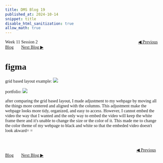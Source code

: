 ```yaml
---
title: DMS Blog 19
published_at: 2024-10-14
snippet: title
disable_html_sanitization: true
allow_math: true
---
```

<font face="Times New Roman">
Week 11 Session 2
<a href="https://d20502-d-dms1-blog-38.deno.dev/eighteen-blog-post" class="button" style="margin-left:23em">◀︎ Previous Blog</a>&nbsp;&nbsp;&nbsp;&nbsp;&nbsp;&nbsp;
<a href="https://d20502-d-dms1-blog-38.deno.dev/twentieth-blog-post" class="button">Next Blog ▶︎</a>

# figma

grid based layout example:
![](6/5.png)


portfolio:
![](6/4.png)

after comparing the grid based layout, I made adjustment to my webpage by moving all the things more centered and aligned with the columns. This adjustment make the webpage looks more tidy, organized, and easy to access. 
However, I cannot embed the video the way that I wanted and the only way to embed the video will keep the white frame there and it's unable to change the size or the color of it. This made me to change the color theme of my webpage to black and white so that the embeded video doesn't look akward= =


<br></br>
<a href="https://d20502-d-dms1-blog-38.deno.dev/eighteen-blog-post" class="button" style="margin-left:30.35em">◀︎ Previous Blog</a>&nbsp;&nbsp;&nbsp;&nbsp;&nbsp;&nbsp;
<a href="https://d20502-d-dms1-blog-38.deno.dev/twentieth-blog-post" class="button">Next Blog ▶︎</a>
</font>